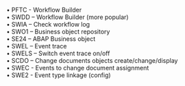 •	PFTC - Workflow Builder\
•	SWDD – Workflow Builder (more popular)\
•	SWIA – Check workflow log\
•	SWO1 – Business object repository\
•	SE24 – ABAP Business object\
•	SWEL – Event trace\
•	SWELS – Switch event trace on/off\
•	SCDO – Change documents objects create/change/display\
•	SWEC - Events to change document assignment\
•	SWE2 - Event type linkage (config)
